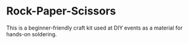 # Rock-Paper-Scissors
This is a beginner-friendly craft kit used at DIY events as a material for hands-on soldering.
